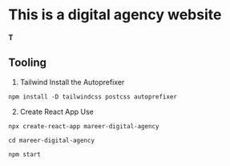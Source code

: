 # This is a digital agency website  

#### T

## Tooling 
 1. Tailwind 
 Install the Autoprefixer 
 
 `npm install -D tailwindcss postcss autoprefixer `
 
 2. Create React App 
 Use 
 
 `npx create-react-app mareer-digital-agency `
 
 `cd mareer-digital-agency`
 
 `npm start`
